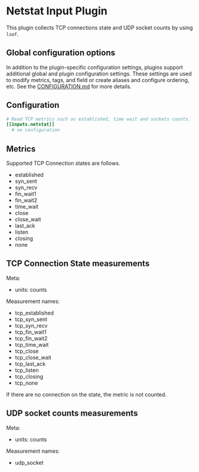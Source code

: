 # Netstat Input Plugin

This plugin collects TCP connections state and UDP socket counts by using
`lsof`.

## Global configuration options <!-- @/docs/includes/plugin_config.md -->

In addition to the plugin-specific configuration settings, plugins support
additional global and plugin configuration settings. These settings are used to
modify metrics, tags, and field or create aliases and configure ordering, etc.
See the [CONFIGURATION.md][CONFIGURATION.md] for more details.

[CONFIGURATION.md]: ../../../docs/CONFIGURATION.md

## Configuration

```toml @sample.conf
# Read TCP metrics such as established, time wait and sockets counts.
[[inputs.netstat]]
  # no configuration
```

## Metrics

Supported TCP Connection states are follows.

- established
- syn_sent
- syn_recv
- fin_wait1
- fin_wait2
- time_wait
- close
- close_wait
- last_ack
- listen
- closing
- none

## TCP Connection State measurements

Meta:

- units: counts

Measurement names:

- tcp_established
- tcp_syn_sent
- tcp_syn_recv
- tcp_fin_wait1
- tcp_fin_wait2
- tcp_time_wait
- tcp_close
- tcp_close_wait
- tcp_last_ack
- tcp_listen
- tcp_closing
- tcp_none

If there are no connection on the state, the metric is not counted.

## UDP socket counts measurements

Meta:

- units: counts

Measurement names:

- udp_socket

